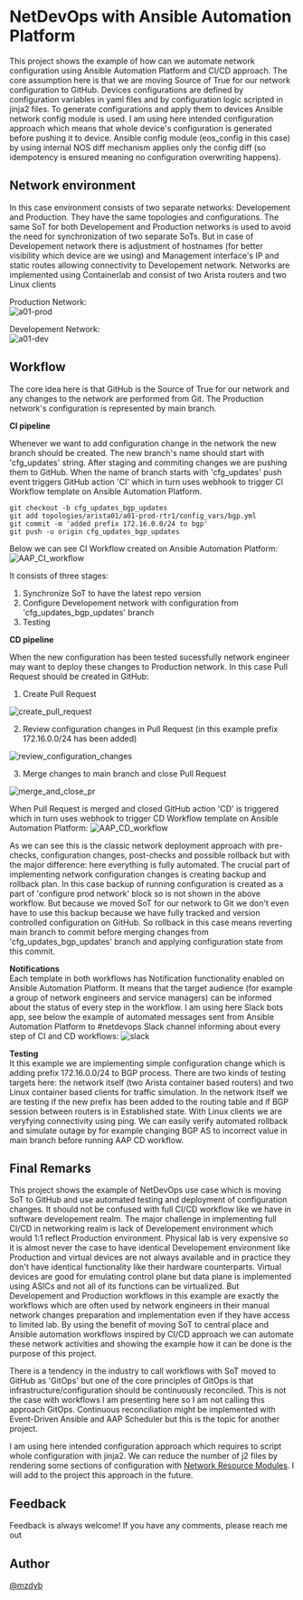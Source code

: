 # NetDevOps with Ansible Automation Platform

This project shows the example of how can we automate network configuration using Ansible Automation Platform and CI/CD approach. The core assumption here is that we are moving Source of True for our network configuration to GitHub. Devices configurations are defined by configuration variables in yaml files and by configuration logic scripted in jinja2 files. To generate configurations and apply them to devices Ansible network config module is used. I am using here intended configuration approach which means that whole device's configuration is generated before pushing it to device. Ansible config module (eos_config in this case) by using internal NOS diff mechanism applies only the config diff (so idempotency is ensured meaning no configuration overwriting happens).



## Network environment

In this case environment consists of two separate networks: Developement and Production. They have the same topologies and configurations. The same SoT for both Developement and Production networks is used to avoid the need for synchronization of two separate SoTs. But in case of Developement network there is adjustment of hostnames (for better visibility which device are we using) and Management interface's IP and static routes allowing connectivity to Developement network. Networks are implemented using Containerlab and consist of two Arista routers and two Linux clients
  
Production Network:  
![a01-prod](https://github.com/mzdyb/netdevops/assets/49950423/ca8ca593-66c2-4054-b994-69f7f22ff288)

Developement Network:  
![a01-dev](https://github.com/mzdyb/netdevops/assets/49950423/a114ab2b-c5a1-4c39-9d7d-7aa0296b50b5)



## Workflow
The core idea here is that GitHub is the Source of True for our network and any changes to the network are performed from Git. The Production network's configuration is represented by main branch. 

**CI pipeline**

Whenever we want to add configuration change in the network the new branch should be created. The new branch's name should start with 'cfg_updates' string. After staging and commiting changes we are pushing them to GitHub. When the name of branch starts with 'cfg_updates' push event triggers GitHub action 'CI' which in turn uses webhook to trigger CI Workflow template on Ansible Automation Platform.

    git checkout -b cfg_updates_bgp_updates
    git add topologies/arista01/a01-prod-rtr1/config_vars/bgp.yml
    git commit -m 'added prefix 172.16.0.0/24 to bgp'
    git push -u origin cfg_updates_bgp_updates

Below we can see CI Workflow created on Ansible Automation Platform:
![AAP_CI_workflow](https://github.com/mzdyb/netdevops/assets/49950423/ef7a2ac2-fce6-4b51-8dbb-1395dba8aa95)


It consists of three stages:
1. Synchronize SoT to have the latest repo version
2. Configure Developement network with configuration from 'cfg_updates_bgp_updates' branch
3. Testing
  
  
**CD pipeline**  

When the new configuration has been tested sucessfully network engineer may want to deploy these changes to Production network. In this case Pull Request should be created in GitHub:

1. Create Pull Request

![create_pull_request](https://github.com/mzdyb/netdevops/assets/49950423/7f30a93c-cd6f-43e1-8014-fe3b54cc4e50)

 
2. Review configuration changes in Pull Request (in this example prefix 172.16.0.0/24 has been added)
   
![review_configuration_changes](https://github.com/mzdyb/netdevops/assets/49950423/3632d4d9-ed17-4034-a986-a96ff42d1135)

   
3. Merge changes to main branch and close Pull Request

![merge_and_close_pr](https://github.com/mzdyb/netdevops/assets/49950423/5d5f1eca-7e30-48c1-bfc7-a0d39e6e85f7)


When Pull Request is merged and closed GitHub action 'CD' is triggered which in turn uses webhook to trigger CD Workflow template on Ansible Automation Platform:
![AAP_CD_workflow](https://github.com/mzdyb/netdevops/assets/49950423/58882b63-c026-43f9-9d74-70879ea556a0)

As we can see this is the classic network deployment approach with pre-checks, configuration changes, post-checks and possible rollback but with the major difference: here everything is fully automated. The crucial part of implementing network configuration changes is creating backup and rollback plan. In this case backup of running configuration is created as a part of 'configure prod network' block so is not shown in the above workflow. But because we moved SoT for our network to Git we don't even have to use this backup because we have fully tracked and version controlled configuration on GitHub. So rollback in this case means reverting main branch to commit before merging changes from 'cfg_updates_bgp_updates' branch and applying configuration state from this commit.

**Notifications**  
Each template in both workflows has Notification functionality enabled on Ansible Automation Platform. It means that the target audience (for example a group of network engineers and service managers) can be informed about the status of every step in the workflow. I am using here Slack bots app, see below the example of automated messages sent from Ansible Automation Platform to #netdevops Slack channel informing about every step of CI and CD workflows:
![slack](https://github.com/mzdyb/netdevops/assets/49950423/be27c5cb-c179-45a1-9fc6-b9c5af04ac68)


**Testing**  
It this example we are implementing simple configuration change which is adding prefix 172.16.0.0/24 to BGP process. There are two kinds of testing targets here: the network itself (two Arista container based routers) and two Linux container based clients for traffic simulation. In the network itself we are testing if the new prefix has been added to the routing table and if BGP session between routers is in Established state. With Linux clients we are veryfying connectivity using ping. We can easily verify automated rollback and simulate outage by for example changing BGP AS to incorrect value in main branch before running AAP CD workflow.
  

## Final Remarks
This project shows the example of NetDevOps use case which is moving SoT to GitHub and use automated testing and deployment of configuration changes. It should not be confused with full CI/CD workflow like we have in software developement realm. The major challenge in implementing full CI/CD in networking realm is lack of Developement environment which would 1:1 reflect Production environment. Physical lab is very expensive so it is almost never the case to have identical Developement environment like Production and virtual devices are not always available and in practice they don't have identical functionality like their hardware counterparts. Virtual devices are good for emulating control plane but data plane is implemented using ASICs and not all of its functions can be virtualized. But Developement and Production workflows in this example are exactly the workflows which are often used by network engineers in their manual network changes preparation and implementation even if they have access to limited lab. By using the benefit of moving SoT to central place and Ansible automation workflows inspired by CI/CD approach we can automate these network activities and showing the example how it can be done is the purpose of this project.   

There is a tendency in the industry to call workflows with SoT moved to GitHub as 'GitOps' but one of the core principles of GitOps is that infrastructure/configuration should be continuously reconciled. This is not the case with workflows I am presenting here so I am not calling this approach GitOps. Continuous reconciliation might be implemented with Event-Driven Ansible and AAP Scheduler but this is the topic for another project.

I am using here intended configuration approach which requires to script whole configuration with jinja2. We can reduce the number of j2 files by rendering some sections of configuration with [Network Resource Modules](https://docs.ansible.com/ansible/latest/network/user_guide/network_resource_modules.html#network-resource-modules). I will add to the project this approach in the future.

## Feedback
Feedback is always welcome! If you have any comments, please reach me out

## Author

[@mzdyb](https://www.linkedin.com/in/michal-zdyb-9aa4046/)

